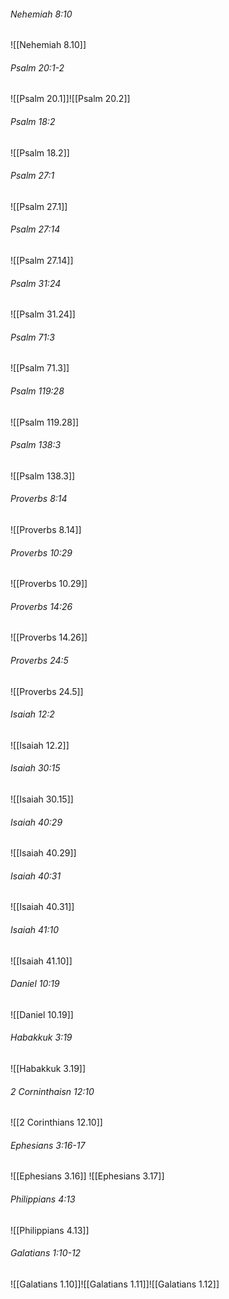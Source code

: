 ###### Nehemiah 8:10

![[Nehemiah 8.10]]

###### Psalm 20:1-2

![[Psalm 20.1]]![[Psalm 20.2]]
###### Psalm 18:2

![[Psalm 18.2]]

###### Psalm 27:1

![[Psalm 27.1]]

###### Psalm 27:14

![[Psalm 27.14]]

###### Psalm 31:24

![[Psalm 31.24]]

###### Psalm 71:3

![[Psalm 71.3]]

###### Psalm 119:28

![[Psalm 119.28]]

###### Psalm 138:3

![[Psalm 138.3]]

###### Proverbs 8:14

![[Proverbs 8.14]]

###### Proverbs 10:29

![[Proverbs 10.29]]

###### Proverbs 14:26

![[Proverbs 14.26]]

###### Proverbs 24:5

![[Proverbs 24.5]]

###### Isaiah 12:2

![[Isaiah 12.2]]

###### Isaiah 30:15

![[Isaiah 30.15]]

###### Isaiah 40:29

![[Isaiah 40.29]]

###### Isaiah 40:31

![[Isaiah 40.31]]

###### Isaiah 41:10

![[Isaiah 41.10]]

###### Daniel 10:19

![[Daniel 10.19]]

###### Habakkuk 3:19

![[Habakkuk 3.19]]

###### 2 Corninthaisn 12:10

![[2 Corinthians 12.10]]

###### Ephesians 3:16-17

![[Ephesians 3.16]]
![[Ephesians 3.17]]

###### Philippians 4:13

![[Philippians 4.13]]

###### Galatians 1:10-12

![[Galatians 1.10]]![[Galatians 1.11]]![[Galatians 1.12]]